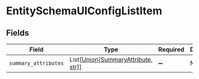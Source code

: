 # EntitySchemaUIConfigListItem


## Fields

| Field                                                                                                      | Type                                                                                                       | Required                                                                                                   | Description                                                                                                |
| ---------------------------------------------------------------------------------------------------------- | ---------------------------------------------------------------------------------------------------------- | ---------------------------------------------------------------------------------------------------------- | ---------------------------------------------------------------------------------------------------------- |
| `summary_attributes`                                                                                       | List[[Union[SummaryAttribute, str]](../../models/shared/entityschemauiconfiglistitemsummaryattributes.md)] | :heavy_minus_sign:                                                                                         | N/A                                                                                                        |